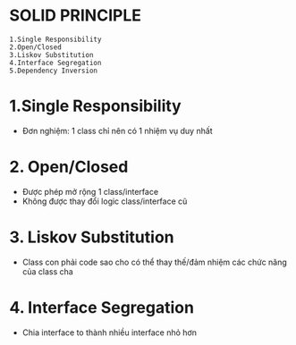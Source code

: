# SOLID PRINCIPLE
    1.Single Responsibility
    2.Open/Closed
    3.Liskov Substitution
    4.Interface Segregation
    5.Dependency Inversion

# 1.Single Responsibility 
- Đơn nghiệm: 1 class chỉ nên có 1 nhiệm vụ duy nhất

# 2. Open/Closed
- Được phép mở rộng 1 class/interface
- Không được thay đổi logic class/interface cũ

# 3. Liskov Substitution
- Class con phải code sao cho có thể thay thế/đảm nhiệm các chức năng của class cha

# 4. Interface Segregation
- Chia interface to thành nhiều interface nhỏ hơn